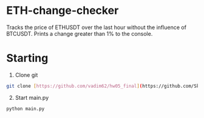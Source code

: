 # ETH-change-checker
Tracks the price of ETHUSDT over the last hour without the influence of BTCUSDT. Prints a change greater than 1% to the console.
# Starting
1. Clone git
```sh
git clone [https://github.com/vadim62/hw05_final](https://github.com/Skyer62/ETH-change-checker)https://github.com/Skyer62/ETH-change-checker
```

2. Start main.py
```sh
python main.py
```
